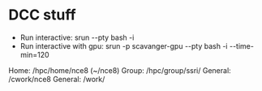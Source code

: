 # DCC stuff

- Run interactive: srun --pty bash -i
- Run interactive with gpu: srun -p scavanger-gpu --pty bash -i --time-min=120

Home: /hpc/home/nce8 (~/nce8)
Group: /hpc/group/ssri/
General: /cwork/nce8
General: /work/
